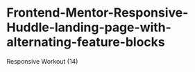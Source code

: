 # Frontend-Mentor-Responsive-Huddle-landing-page-with-alternating-feature-blocks
Responsive Workout (14)
